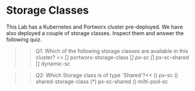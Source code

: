# Storage Classes

This Lab has a Kubernetes and Portworx cluster pre-deployed. We have also deployed a couple of storage classes. Inspect them and answer the following quiz.

>>Q1: Which of the following storage classes are available in this cluster? << 
[]  portworx-storage-class 
[*] px-sc
[*] px-sc-shared
[] dynamic-sc


>>Q2: Which Storage class is of type 'Shared'?<<
() px-sc
() shared-storage-class
(*) px-sc-shared
() milti-pod-sc
